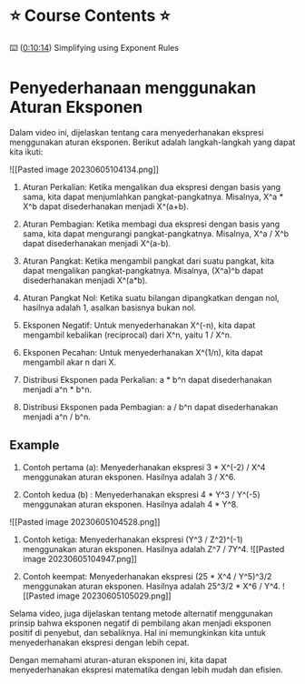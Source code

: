 # ⭐️ Course Contents ⭐️ 

⌨️ ([0:10:14](https://www.youtube.com/watch?v=LwCRRUa8yTU&list=PLUcC-GwJC7M4bq1J4_jSLOjg3jmbD7sp2&index=46&t=614s)) Simplifying using Exponent Rules 

# Penyederhanaan menggunakan Aturan Eksponen

Dalam video ini, dijelaskan tentang cara menyederhanakan ekspresi menggunakan aturan eksponen. Berikut adalah langkah-langkah yang dapat kita ikuti:

![[Pasted image 20230605104134.png]]

1. Aturan Perkalian: Ketika mengalikan dua ekspresi dengan basis yang sama, kita dapat menjumlahkan pangkat-pangkatnya. Misalnya, X^a * X^b dapat disederhanakan menjadi X^(a+b).

2. Aturan Pembagian: Ketika membagi dua ekspresi dengan basis yang sama, kita dapat mengurangi pangkat-pangkatnya. Misalnya, X^a / X^b dapat disederhanakan menjadi X^(a-b).

3. Aturan Pangkat: Ketika mengambil pangkat dari suatu pangkat, kita dapat mengalikan pangkat-pangkatnya. Misalnya, (X^a)^b dapat disederhanakan menjadi X^(a*b).

4. Aturan Pangkat Nol: Ketika suatu bilangan dipangkatkan dengan nol, hasilnya adalah 1, asalkan basisnya bukan nol.

5. Eksponen Negatif: Untuk menyederhanakan X^(-n), kita dapat mengambil kebalikan (reciprocal) dari X^n, yaitu 1 / X^n.

6. Eksponen Pecahan: Untuk menyederhanakan X^(1/n), kita dapat mengambil akar n dari X.

7. Distribusi Eksponen pada Perkalian: a * b^n dapat disederhanakan menjadi a^n * b^n.

8. Distribusi Eksponen pada Pembagian: a / b^n dapat disederhanakan menjadi a^n / b^n.

## Example

1. Contoh pertama (a): Menyederhanakan ekspresi 3 * X^(-2) / X^4 menggunakan aturan eksponen. Hasilnya adalah 3 / X^6.

2. Contoh kedua (b) : Menyederhanakan ekspresi 4 * Y^3 / Y^(-5) menggunakan aturan eksponen. Hasilnya adalah 4 * Y^8.

![[Pasted image 20230605104528.png]]

1. Contoh ketiga: Menyederhanakan ekspresi (Y^3 / Z^2)^(-1) menggunakan aturan eksponen. Hasilnya adalah Z^7 / 7Y^4. 
	![[Pasted image 20230605104947.png]]
    
2. Contoh keempat: Menyederhanakan ekspresi (25 * X^4 / Y^5)^3/2 menggunakan aturan eksponen. Hasilnya adalah 25^3/2 * X^6 / Y^4.
	![[Pasted image 20230605105029.png]]

Selama video, juga dijelaskan tentang metode alternatif menggunakan prinsip bahwa eksponen negatif di pembilang akan menjadi eksponen positif di penyebut, dan sebaliknya. Hal ini memungkinkan kita untuk menyederhanakan ekspresi dengan lebih cepat.

Dengan memahami aturan-aturan eksponen ini, kita dapat menyederhanakan ekspresi matematika dengan lebih mudah dan efisien.